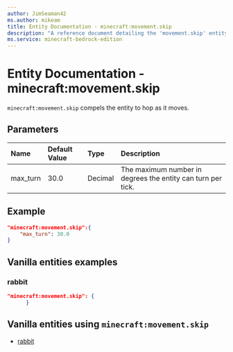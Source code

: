 ```yaml
---
author: JimSeaman42
ms.author: mikeam
title: Entity Documentation - minecraft:movement.skip
description: "A reference document detailing the 'movement.skip' entity component"
ms.service: minecraft-bedrock-edition
---
```


# Entity Documentation - minecraft:movement.skip

`minecraft:movement.skip` compels the entity to hop as it moves.

## Parameters

|Name |Default Value  |Type  |Description  |
|:----------|:----------|:----------|:----------|
| max_turn| 30.0| Decimal| The maximum number in degrees the entity can turn per tick. |

## Example

```json
"minecraft:movement.skip":{
    "max_turn": 30.0
}
```

## Vanilla entities examples

### rabbit

```json
"minecraft:movement.skip": {
      }
```

## Vanilla entities using `minecraft:movement.skip`

- [rabbit](../../../../Source/VanillaBehaviorPack_Snippets/entities/rabbit.md)
